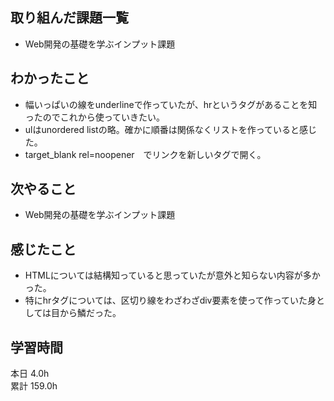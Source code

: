 ## 取り組んだ課題一覧
- Web開発の基礎を学ぶインプット課題
## わかったこと
- 幅いっぱいの線をunderlineで作っていたが、hrというタグがあることを知ったのでこれから使っていきたい。
- ulはunordered listの略。確かに順番は関係なくリストを作っていると感じた。
- target_blank rel=noopener　でリンクを新しいタグで開く。
## 次やること
- Web開発の基礎を学ぶインプット課題
## 感じたこと
- HTMLについては結構知っていると思っていたが意外と知らない内容が多かった。
- 特にhrタグについては、区切り線をわざわざdiv要素を使って作っていた身としては目から鱗だった。
## 学習時間
本日 4.0h  
累計 159.0h

